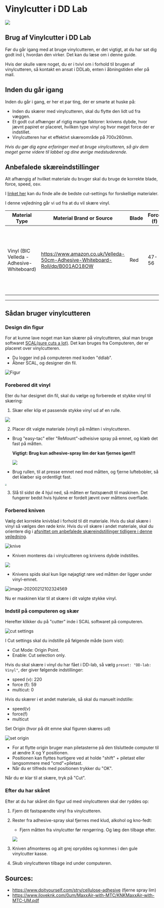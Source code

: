 # Vinylcutter i DD Lab
![](https://i.pinimg.com/originals/67/19/80/671980f258975d6b4f6d97a704e83e37.jpg)

## Brug af Vinylcutter i DD Lab
Før du går igang med at bruge vinylcutteren, er det vigtigt, at du har sat dig godt ind i, hvordan den virker. Det kan du læse om i denne guide.

Hvis der skulle være noget, du er i tvivl om i forhold til brugen af vinylcutteren, så kontakt en ansat i DDLab, enten i åbningstiden eller på mail.

## Inden du går igang
Inden du går i gang, er her et par ting, der er smarte at huske på:

- Inden du skærer med vinylcutteren, skal du flytte den lidt ud fra væggen.
- Et godt cut afhænger af rigtig mange faktorer: knivens dybde, hvor jævnt papiret er placeret, hvilken type vinyl og hvor meget force der er indstillet.
- Vinylcutteren har et effektivt skæreområde på 700x260mm.

*Hvis du gør dig egne erfaringer med at bruge vinylcutteren, så giv dem meget gerne videre til labbet og dine øvrige medstuderende.*

## Anbefalede skæreindstillinger
Alt afhængig af hvilket materiale du bruger skal du bruge de korrekte blade, force, speed, osv.

I [linket her](https://www.iloveknk.com/Support/Settings/Suggested-MaxxAir-Settings.pdf) kan du finde alle de bedste cut-settings for forskellige materialer.

I denne vejledning går vi ud fra at du vil skære vinyl. 

| Material Type                             | Material Brand or Source                                     | Blade | Force (f) | Speed (v) | # of Passes | Other Comments                                               |
| ----------------------------------------- | ------------------------------------------------------------ | ----- | --------- | --------- | ----------- | ------------------------------------------------------------ |
| Vinyl (BIC Velleda - Adhesive-Whiteboard) | https://www.amazon.co.uk/Velleda-50cm-Adhesive-Whiteboard-Roll/dp/B001AO18OW | Red   | 47-56     | 220       | 1           | Afhængig af hvor komplex en form man skærer skal man bruge mere eller mindre **Force** |

_______

## Sådan bruger vinylcutteren
### Design din figur
For at kunne lave noget man kan skærer på vinylcutteren, skal man bruge softwaret [SCAL(sure cuts a lot)](http://surecutsalot.com/software/software_scal.html). Det kan bruges fra Computeren, der er placeret over vinylcutteren.

- Du logger ind på computeren med koden "ddlab".
- Åbner SCAL, og designer din fil.

![Figur](./media/Figur.png)

### Forebered dit vinyl
Eter du har designet din fil, skal du vælge og forberede et stykke vinyl til skæring:

1. Skær eller klip et passende stykke vinyl ud af en rulle.

![](./media/skær-ud.jpg)

2. Placer dit valgte materiale (vinyl) på måtten i vinylcutteren.

- Brug "easy-tac" eller "ReMount"-adheisive spray på emnet, og klæb det fast på måtten.

   **Vigtigt: Brug kun adhesive-spray lim der kan fjernes igen!!!**

   ![](./media/adhesive.jpg)

- Brug rullen, til at presse emnet ned mod måtten, og fjerne luftebobler, så det klæber sig ordentligt fast.

<img src="./media/roller2.jpg" style="zoom: 33%;" />

3. Slå til sidst de 4 hjul ned, så måtten er fastspændt til maskinen. Det fungerer bedst hvis hjulene er fordelt jævnt over måttens overflade.

### Forbered kniven
Vælg det korrekte knivblad i forhold til dit materiale. 
Hvis du skal skære i vinyl så vælges den røde kniv. Hvis du vil skære i andet materiale, skal du orientere dig i [afsnittet om anbefalede skæreindstillinger tidligere i denne vejledning](#anbefalede-skæreindstillinger). 

![knive](./media/knive.png)

- Kniven monteres da i vinylcutteren og knivens dybde indstilles.

![](./media/kniv-montering-irl.png)

- Knivens spids skal kun lige nøjagtigt røre ved måtten der ligger under vinyl-emnet.

![image-20200212102324569](./media/kniv-montering.png)

Nu er maskinen klar til at skære i dit valgte stykke vinyl.

### Indstil på computeren og skær 
Herefter klikker du på "cutter" inde i SCAL softwaret på computeren.

![cut settings](./media/cut-settings-ddlab.png)

I Cut settings skal du indstille på følgende måde (som vist):

   - Cut Mode: Origin Point.
   - Enable: Cut selection only.

Hvis du skal skære i vinyl du har fået i DD-lab, så vælg ```preset: "DD-lab: Vinyl"```, der giver følgende indstillinger:
   - speed (v): 220 
   - force (f): 59 
   - multicut: 0

Hvis du skærer i et andet materiale, så skal du manuelt indstille:

   - speed(v) 
   - force(f) 
   - multicut

Set Origin (hvor på dit emne skal figuren skæres ud)

![set origin](./media/set-origin.png)

- For at flytte origin bruger man piletasterne på den tilsluttede computer til at ændre X og Y positionen.
- Positionen kan flyttes hurtigere ved at holde "shift" + piletast eller langsommere med "cmd"+piletast.
- Når du er tilfreds med positionen trykker du "OK".

Når du er klar til at skære, tryk på "Cut".

### Efter du har skåret
Efter at du har skåret din figur ud med vinylcutteren skal der ryddes op:

1. Fjern dit fastspændte vinyl fra vinylcutteren.

2. Rester fra adhesive-spray skal fjernes med klud, alkohol og kno-fedt:

   - Fjern måtten fra vinylcutter før rengørring. Og læg den tilbage efter.

   ![](./media/cleanup.jpg)

3. Kniven afmonteres og alt grej opryddes og kommes i den gule vinylcutter kasse.

4. Skub vinylcutteren tilbage ind under computeren.

## Sources:
- https://www.doityourself.com/stry/cellulose-adhesive (fjerne spray lim)
- https://www.iloveknk.com/0um/MaxxAir-with-MTC/KNKMaxxAir-with-MTC-UM.pdf
